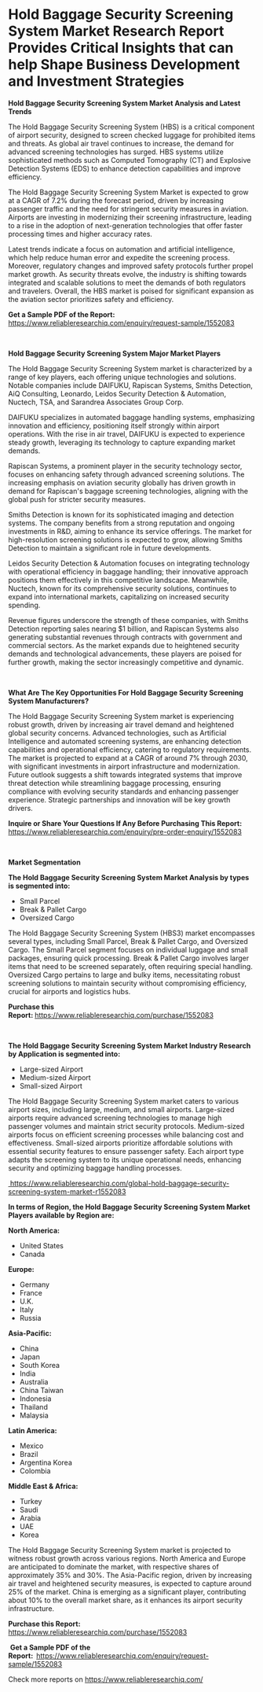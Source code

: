 <p><h1>Hold Baggage Security Screening System Market Research Report Provides Critical Insights that can help Shape Business Development and Investment Strategies</h1></p><p><strong>Hold Baggage Security Screening System Market Analysis and Latest Trends</strong></p>
<p><p>The Hold Baggage Security Screening System (HBS) is a critical component of airport security, designed to screen checked luggage for prohibited items and threats. As global air travel continues to increase, the demand for advanced screening technologies has surged. HBS systems utilize sophisticated methods such as Computed Tomography (CT) and Explosive Detection Systems (EDS) to enhance detection capabilities and improve efficiency.</p><p>The Hold Baggage Security Screening System Market is expected to grow at a CAGR of 7.2% during the forecast period, driven by increasing passenger traffic and the need for stringent security measures in aviation. Airports are investing in modernizing their screening infrastructure, leading to a rise in the adoption of next-generation technologies that offer faster processing times and higher accuracy rates. </p><p>Latest trends indicate a focus on automation and artificial intelligence, which help reduce human error and expedite the screening process. Moreover, regulatory changes and improved safety protocols further propel market growth. As security threats evolve, the industry is shifting towards integrated and scalable solutions to meet the demands of both regulators and travelers. Overall, the HBS market is poised for significant expansion as the aviation sector prioritizes safety and efficiency.</p></p>
<p><strong>Get a Sample PDF of the Report:&nbsp;</strong> <a href="https://www.reliableresearchiq.com/enquiry/request-sample/1552083?utm_campaign=3500&utm_medium=2&utm_source=Github&utm_content=ia&utm_term=11042025&utm_id=hold-baggage-security-screening-system">https://www.reliableresearchiq.com/enquiry/request-sample/1552083</a></p>
<p>&nbsp;</p>
<p><strong>Hold Baggage Security Screening System Major Market Players</strong></p>
<p><p>The Hold Baggage Security Screening System market is characterized by a range of key players, each offering unique technologies and solutions. Notable companies include DAIFUKU, Rapiscan Systems, Smiths Detection, AiQ Consulting, Leonardo, Leidos Security Detection & Automation, Nuctech, TSA, and Sarandrea Associates Group Corp.</p><p>DAIFUKU specializes in automated baggage handling systems, emphasizing innovation and efficiency, positioning itself strongly within airport operations. With the rise in air travel, DAIFUKU is expected to experience steady growth, leveraging its technology to capture expanding market demands.</p><p>Rapiscan Systems, a prominent player in the security technology sector, focuses on enhancing safety through advanced screening solutions. The increasing emphasis on aviation security globally has driven growth in demand for Rapiscan's baggage screening technologies, aligning with the global push for stricter security measures. </p><p>Smiths Detection is known for its sophisticated imaging and detection systems. The company benefits from a strong reputation and ongoing investments in R&D, aiming to enhance its service offerings. The market for high-resolution screening solutions is expected to grow, allowing Smiths Detection to maintain a significant role in future developments.</p><p>Leidos Security Detection & Automation focuses on integrating technology with operational efficiency in baggage handling; their innovative approach positions them effectively in this competitive landscape. Meanwhile, Nuctech, known for its comprehensive security solutions, continues to expand into international markets, capitalizing on increased security spending.</p><p>Revenue figures underscore the strength of these companies, with Smiths Detection reporting sales nearing $1 billion, and Rapiscan Systems also generating substantial revenues through contracts with government and commercial sectors. As the market expands due to heightened security demands and technological advancements, these players are poised for further growth, making the sector increasingly competitive and dynamic.</p></p>
<p>&nbsp;</p>
<p><strong>What Are The Key Opportunities For Hold Baggage Security Screening System Manufacturers?</strong></p>
<p><p>The Hold Baggage Security Screening System market is experiencing robust growth, driven by increasing air travel demand and heightened global security concerns. Advanced technologies, such as Artificial Intelligence and automated screening systems, are enhancing detection capabilities and operational efficiency, catering to regulatory requirements. The market is projected to expand at a CAGR of around 7% through 2030, with significant investments in airport infrastructure and modernization. Future outlook suggests a shift towards integrated systems that improve threat detection while streamlining baggage processing, ensuring compliance with evolving security standards and enhancing passenger experience. Strategic partnerships and innovation will be key growth drivers.</p></p>
<p><strong>Inquire or Share Your Questions If Any Before Purchasing This Report:</strong> <a href="https://www.reliableresearchiq.com/enquiry/pre-order-enquiry/1552083?utm_campaign=3500&utm_medium=2&utm_source=Github&utm_content=ia&utm_term=11042025&utm_id=hold-baggage-security-screening-system">https://www.reliableresearchiq.com/enquiry/pre-order-enquiry/1552083</a></p>
<p>&nbsp;</p>
<p><strong>Market Segmentation</strong></p>
<p><strong>The Hold Baggage Security Screening System Market Analysis by types is segmented into:</strong></p>
<p><ul><li>Small Parcel</li><li>Break & Pallet Cargo</li><li>Oversized Cargo</li></ul></p>
<p><p>The Hold Baggage Security Screening System (HBS3) market encompasses several types, including Small Parcel, Break & Pallet Cargo, and Oversized Cargo. The Small Parcel segment focuses on individual luggage and small packages, ensuring quick processing. Break & Pallet Cargo involves larger items that need to be screened separately, often requiring special handling. Oversized Cargo pertains to large and bulky items, necessitating robust screening solutions to maintain security without compromising efficiency, crucial for airports and logistics hubs.</p></p>
<p><strong>Purchase this Report:&nbsp;</strong><a href="https://www.reliableresearchiq.com/purchase/1552083?utm_campaign=3500&utm_medium=2&utm_source=Github&utm_content=ia&utm_term=11042025&utm_id=hold-baggage-security-screening-system">https://www.reliableresearchiq.com/purchase/1552083</a></p>
<p>&nbsp;</p>
<p><strong>The Hold Baggage Security Screening System Market Industry Research by Application is segmented into:</strong></p>
<p><ul><li>Large-sized Airport</li><li>Medium-sized Airport</li><li>Small-sized Airport</li></ul></p>
<p><p>The Hold Baggage Security Screening System market caters to various airport sizes, including large, medium, and small airports. Large-sized airports require advanced screening technologies to manage high passenger volumes and maintain strict security protocols. Medium-sized airports focus on efficient screening processes while balancing cost and effectiveness. Small-sized airports prioritize affordable solutions with essential security features to ensure passenger safety. Each airport type adapts the screening system to its unique operational needs, enhancing security and optimizing baggage handling processes.</p></p>
<p><a href="https://www.reliableresearchiq.com/global-hold-baggage-security-screening-system-market-r1552083?utm_campaign=3500&utm_medium=2&utm_source=Github&utm_content=ia&utm_term=11042025&utm_id=hold-baggage-security-screening-system">&nbsp;https://www.reliableresearchiq.com/global-hold-baggage-security-screening-system-market-r1552083</a></p>
<p><strong>In terms of Region, the Hold Baggage Security Screening System Market Players available by Region are:</strong></p>
<p>
    <p> <strong> North America: </strong>
        <ul>
            <li>United States</li>
            <li>Canada</li>
        </ul>
        </p> 
    <p> <strong> Europe: </strong>
        <ul>
            <li>Germany</li>
            <li>France</li>
            <li>U.K.</li>
            <li>Italy</li>
            <li>Russia</li>
        </ul>
        </p> 
    <p> <strong> Asia-Pacific: </strong>
        <ul>
            <li>China</li>
            <li>Japan</li>
            <li>South Korea</li>
            <li>India</li>
            <li>Australia</li>
            <li>China Taiwan</li>
            <li>Indonesia</li>
            <li>Thailand</li>
            <li>Malaysia</li>
        </ul>
        </p> 
    <p> <strong> Latin America: </strong>
        <ul>
            <li>Mexico</li>
            <li>Brazil</li>
            <li>Argentina Korea</li>
            <li>Colombia</li>
        </ul>
        </p> 
    <p> <strong> Middle East & Africa: </strong>
        <ul>
            <li>Turkey</li>
            <li>Saudi</li>
            <li>Arabia</li>
            <li>UAE</li>
            <li>Korea</li>
        </ul>
    </p>
    </p>
<p><p>The Hold Baggage Security Screening System market is projected to witness robust growth across various regions. North America and Europe are anticipated to dominate the market, with respective shares of approximately 35% and 30%. The Asia-Pacific region, driven by increasing air travel and heightened security measures, is expected to capture around 25% of the market. China is emerging as a significant player, contributing about 10% to the overall market share, as it enhances its airport security infrastructure.</p></p>
<p><strong>Purchase this Report: </strong><a href="https://www.reliableresearchiq.com/purchase/1552083?utm_campaign=3500&utm_medium=2&utm_source=Github&utm_content=ia&utm_term=11042025&utm_id=hold-baggage-security-screening-system">https://www.reliableresearchiq.com/purchase/1552083</a></p>
<p>&nbsp;<strong>Get a Sample PDF of the Report:&nbsp;&nbsp;</strong><a href="https://www.reliableresearchiq.com/enquiry/request-sample/1552083?utm_campaign=3500&utm_medium=2&utm_source=Github&utm_content=ia&utm_term=11042025&utm_id=hold-baggage-security-screening-system">https://www.reliableresearchiq.com/enquiry/request-sample/1552083</a></p>
<p><strong></strong></p>
<p>Check more reports on <a href="https://www.reliableresearchiq.com/?utm_campaign=3500&utm_medium=2&utm_source=Github&utm_content=ia&utm_term=11042025&utm_id=hold-baggage-security-screening-system">https://www.reliableresearchiq.com/</a></p>